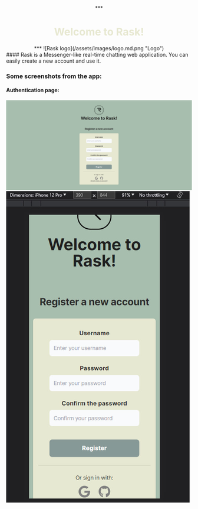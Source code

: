<center>
***<h1 style="text-align: center; color: #E7E8D1">Welcome to Rask!</h1>***
![Rask logo](/assets/images/logo.md.png "Logo")
</center>
#### Rask is a Messenger-like real-time chatting web application.
You can easily create a new account and use it.

### Some screenshots from the app:

#### Authentication page:
![auth page, large screens](/assets/images/auth-p-lg.png "Large screens")
![auth page, small screens](/assets/images/auth-p-sm.jpg "Small screens")
